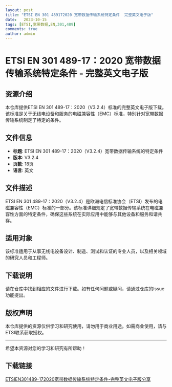 ```yaml
---
layout: post
title: "ETSI EN 301 489172020 宽带数据传输系统特定条件  完整英文电子版"
date:   2023-10-15
tags: [ETSI,宽带数据,EN,301,489]
comments: true
author: admin
---
```

# ETSI EN 301 489-17：2020 宽带数据传输系统特定条件 - 完整英文电子版

## 资源介绍

本仓库提供ETSI EN 301 489-17：2020（V3.2.4）标准的完整英文电子版下载。该标准是关于无线电设备和服务的电磁兼容性（EMC）标准，特别针对宽带数据传输系统制定了特定的条件。

## 文件信息

- **标题**: ETSI EN 301 489-17：2020（V3.2.4）宽带数据传输系统的特定条件
- **版本**: V3.2.4
- **页数**: 18页
- **语言**: 英文

## 文件描述

ETSI EN 301 489-17：2020（V3.2.4）是欧洲电信标准协会（ETSI）发布的电磁兼容性（EMC）标准的一部分。该标准详细规定了宽带数据传输系统在电磁兼容性方面的特定条件，确保这些系统在实际应用中能够与其他设备和服务和谐共存。

## 适用对象

该标准适用于从事无线电设备设计、制造、测试和认证的专业人员，以及相关领域的研究人员和工程师。

## 下载说明

请在仓库中找到相应的文件进行下载。如有任何问题或疑问，请通过仓库的Issue功能提出。

## 版权声明

本仓库提供的资源仅供学习和研究使用，请勿用于商业用途。如需商业使用，请与ETSI联系获取授权。

---

希望本资源对您的学习和研究有所帮助！

## 下载链接

[ETSIEN301489-172020宽带数据传输系统特定条件-完整英文电子版分享](https://pan.quark.cn/s/6dd8aa6d254a)